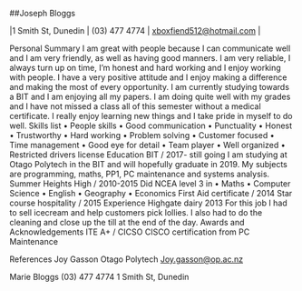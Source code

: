 ##Joseph Bloggs

|1 Smith St, Dunedin | (03) 477 4774 | xboxfiend512@hotmail.com |

Personal Summary
I am great with people because I can communicate well and I am very friendly, as well as having good manners.
 I am very reliable, I always turn up on time, I’m honest and hard working and I enjoy working with people.
 I have a very positive attitude and I enjoy making a difference and making the most of every opportunity.
I am currently studying towards a BIT and I am enjoying all my papers.
 I am doing quite well with my grades and I have not missed a class all of this semester without a medical certificate.
 I really enjoy learning new things and I take pride in myself to do well.
Skills list
•	People skills
•	Good communication
•	Punctuality
•	Honest
•	Trustworthy
•	Hard working
•	Problem solving
•	Customer focused
•	Time management
•	Good eye for detail
•	Team player
•	Well organized
•	Restricted drivers license
Education
BIT / 2017- still going
I am studying at Otago Polytech in the BIT and will hopefully graduate in 2019. My subjects are programming, maths, PP1, PC maintenance and systems analysis.
Summer Heights High / 2010-2015
Did NCEA level 3 in
•	Maths
•	Computer Science
•	English
•	Geography
•	Economics
First Aid certificate / 2014
Star course hospitality / 2015
Experience
Highgate dairy
2013
For this job I had to sell icecream and help customers pick lollies. I also had to do the cleaning and close up the till at the end of the day.
Awards and Acknowledgements
ITE A+ / CICSO
CISCO certification from PC Maintenance

References
Joy Gasson
Otago Polytech
Joy.gasson@op.ac.nz


Marie Bloggs
(03) 477 4774 
1 Smith St, 
Dunedin

